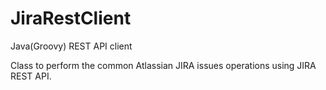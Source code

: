 # JiraRestClient
Java(Groovy) REST API  client 

Class to perform the common Atlassian JIRA issues operations using JIRA REST API.
